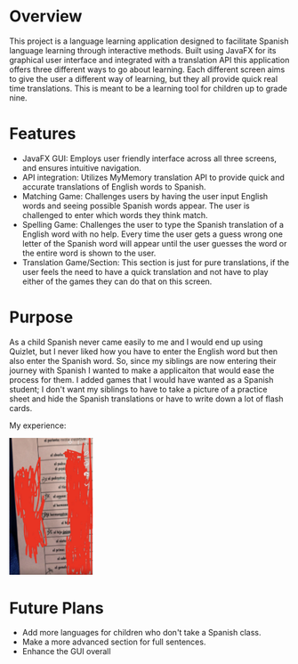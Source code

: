 # Overview
This project is a language learning application designed to facilitate Spanish language learning through interactive methods. Built using JavaFX for its graphical user interface and integrated with a translation
API this application offers three different ways to go about learning. Each different screen aims to give the user a different way of learning, but they all provide quick real time translations. This is meant to be a learning tool for children up to grade nine.


# Features
* JavaFX GUI: Employs user friendly interface across all three screens, and ensures intuitive navigation.
* API integration: Utilizes MyMemory translation API to provide quick and accurate translations of English words to Spanish.
* Matching Game: Challenges users by having the user input English words and seeing possible Spanish words appear. The user is challenged to enter which words they think match.
* Spelling Game: Challenges the user to type the Spanish translation of a English word with no help. Every time the user gets a guess wrong one letter of the Spanish word will appear until the user guesses the word or the entire word is shown to the user.
* Translation Game/Section: This section is just for pure translations, if the user feels the need to have a quick translation and not have to play either of the games they can do that on this screen.

# Purpose
As a child Spanish never came easily to me and I would end up using Quizlet, but I never liked how you have to enter the English word but then also enter the Spanish word. So, since my siblings are now entering
their journey with Spanish I wanted to make a applicaiton that would ease the process for them. I added games that I would have wanted as a Spanish student; I don't want my siblings to have to take a picture of a 
practice sheet and hide the Spanish translations or have to write down a lot of flash cards.

My experience:

<img src="image0.jpeg" alt="Image 1" style="width: 150px; display: inline-block;">

# Future Plans
* Add more languages for children who don't take a Spanish class.
* Make a more advanced section for full sentences.
* Enhance the GUI overall
